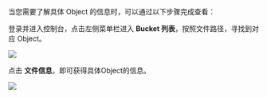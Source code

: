 当您需要了解具体 Object 的信息时，可以通过以下步骤完成查看：

登录并进入控制台，点击左侧菜单栏进入 **Bucket 列表**，按照文件路径，寻找到对应 Object。

![](http://imgcache.tce.fsphere.cn/static/mc.qcloudimg.com/static/img/e26cf2de168ba9dc1de75dc775e5f480/image.png)

点击 **文件信息**，即可获得具体Object的信息。

![](http://imgcache.tce.fsphere.cn/static/mc.qcloudimg.com/static/img/7325519a5253375d117cc779ce4f8d04/image.png)

